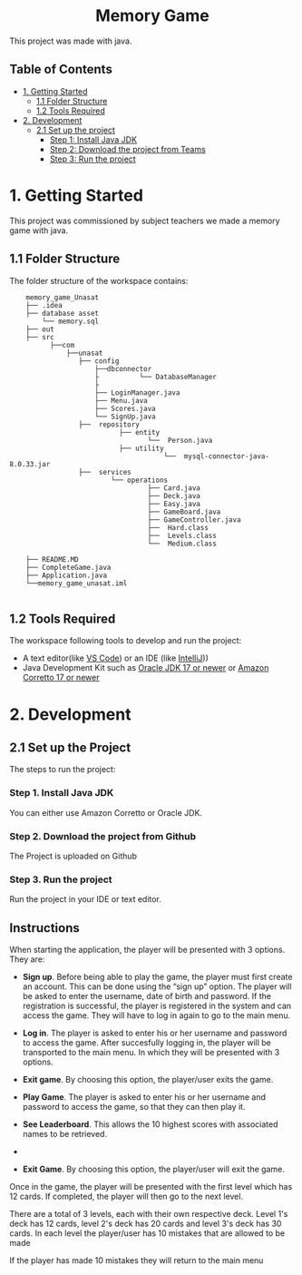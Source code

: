 <h1 align="center">
  Memory Game
</h1>
This project was made with java.

## Table of Contents
- [1. Getting Started](#1-getting-started)
    - [1.1 Folder Structure](#1.1-folder-structure)
    - [1.2 Tools Required](#1.2-tools-required)
- [2. Development](#2-development)
    - [2.1 Set up the project](#21-set-up-the-project)
      - [Step 1: Install Java JDK](#step-1-install-java-jdk)
      - [Step 2: Download the project from Teams](#step-2-download-the-project-from-teams)
      - [Step 3: Run the project](#step-3-run-the-project)



# 1. Getting Started
This project was commissioned by subject teachers we made a memory game with java.

## 1.1 Folder Structure
The folder structure of the workspace contains:
```
    memory_game_Unasat
    ├── .idea
    ├── database asset
        └── memory.sql
    ├── out
    ├── src
          ├──com
              ├──unasat
                 ├── config
                     ├──dbconnector                    
                     ├          └── DatabaseManager
                     ├
                     ├── LoginManager.java
                     ├── Menu.java       
                     ├── Scores.java
                     └── SignUp.java
                 ├──  repository
                           ├── entity
                                  └──  Person.java
                           ├── utility             
                                      └──  mysql-connector-java-8.0.33.jar
                 ├──  services
                         └── operations                 
                                  ├── Card.java
                                  ├── Deck.java
                                  ├── Easy.java
                                  ├── GameBoard.java
                                  ├── GameController.java
                                  ├──  Hard.class
                                  ├──  Levels.class             
                                  └──  Medium.class

    ├── README.MD
    ├── CompleteGame.java            
    ├── Application.java
    └──memory_game_unasat.iml
    
```
## 1.2 Tools Required
The workspace following tools to develop and run the project:
- A text editor(like [VS Code](https://code.visualstudio.com/)) or an IDE (like [IntelliJ](https://www.jetbrains.com/idea/)))
- Java Development Kit such as [Oracle JDK 17 or newer](https://www.oracle.com/java/technologies/java-se-glance.html) or [Amazon Corretto 17 or newer](https://aws.amazon.com/corretto/)

# 2. Development

## 2.1 Set up the Project
The steps to run the project:

### Step 1. Install Java JDK
You can either use Amazon Corretto or Oracle JDK. 

### Step 2. Download the project from Github
The Project is uploaded on  Github

### Step 3. Run the project
Run the project in your IDE or text editor.

## Instructions

When starting the application, the player will be presented with 3 options. They are:

- **Sign up**. Before being able to play the game, the player must first create an account. This can be done using the “sign up” option. The player will be asked to enter the username, date of birth and password. If the registration is successful, the player is registered in the system and can access the game. They will have to log in again to go to the main menu.
  
- **Log in**. The player is asked to enter his or her username and password to access the game. After succesfully logging in, the player will be transported to the main menu. In which they will be presented with 3 options.

- **Exit game**. By choosing this option, the player/user exits the game.

- **Play Game**. The player is asked to enter his or her username and password to access the game, so that they can then play it.

- **See Leaderboard**. This allows the 10 highest scores with associated names to be retrieved.
- 
- **Exit Game**. By choosing this option, the player/user will exit the game.

  
Once in the game, the player will be presented with the first level which has 12 cards.
If completed, the player will then go to the next level.

There are a total of 3 levels, each with their own respective deck.
Level 1's deck has 12 cards, level 2's deck has 20 cards and level 3's deck has 30 cards. 
In each level the player/user has 10 mistakes that are allowed to be made

If the player has made 10 mistakes they will return to the main menu 

 
